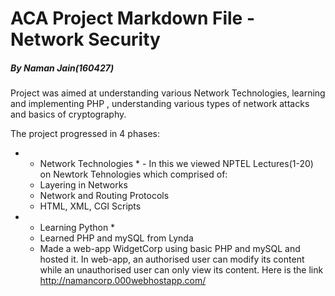 # ACA Project Markdown File - Network Security
##### *By Naman Jain(160427)*
Project was aimed at understanding various Network Technologies, learning and implementing PHP , understanding various types of network attacks and basics of cryptography.

The project progressed in 4 phases:
* * Network Technologies * - In this we viewed NPTEL Lectures(1-20) on Newtork Tehnologies which comprised of:
  * Layering in Networks
  * Network and Routing Protocols
  * HTML, XML, CGI Scripts
* * Learning Python *
  * Learned PHP and mySQL from Lynda
  * Made a web-app WidgetCorp using basic PHP and mySQL and hosted it. In web-app, an authorised user can modify its content while an unauthorised user can only view its content.
  Here is the link  http://namancorp.000webhostapp.com/


